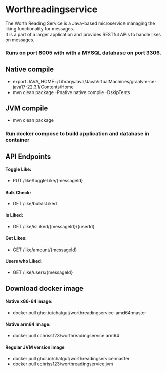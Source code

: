 # Worthreadingservice

The Worth Reading Service is a Java-based microservice managing the liking functionality for messages. \
It is a part of a larger application and provides RESTful APIs to handle likes on messages.

### Runs on port 8005 with with a MYSQL database on port 3306.

## Native compile
- export JAVA_HOME=/Library/Java/JavaVirtualMachines/graalvm-ce-java17-22.3.1/Contents/Home 
- mvn clean package -Pnative native:compile -DskipTests

## JVM compile 
- mvn clean package 

### Run docker compose to build application and database in container

## API Endpoints

#### Toggle Like: 
- PUT /like/toggleLike/{messageId}

#### Bulk Check: 
- GET /like/bulkIsLiked

#### Is Liked: 
- GET /like/isLiked/{messageId}/{userId}
 
#### Get Likes: 
- GET /like/amount/{messageId}

#### Users who Liked: 
- GET /like/users/{messageId}

## Download docker image
#### Native x86-64 image:
- docker pull ghcr.io/chatgut/worthreadingservice-amd64:master

#### Native arm64 image:
- docker pull cchriss123/worthreadingservice:arm64

#### Regular JVM version image
- docker pull ghcr.io/chatgut/worthreadingservice:master
- docker pull cchriss123/worthreadingservice:jvm
